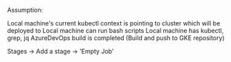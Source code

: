 Assumption:

Local machine's current kubectl context is pointing to cluster which will be deployed to
Local machine can run bash scripts
Local machine has kubectl, grep, jq
AzureDevOps build is completed (Build and push to GKE repository)



Stages -> Add a stage -> 'Empty Job'
